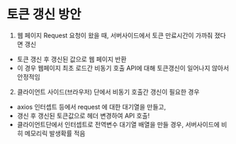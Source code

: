 # 토큰 갱신 방안

1. 웹 페이지 Request 요청이 왔을 때, 서버사이드에서 토큰 만료시간이 가까줘 졌다면 갱신

- 토큰 갱신 후 갱신된 값으로 웹 페이지 반환
- 이 경우 웹페이지 최초 로드간 비동기 호출 API에 대해 토큰갱신이 일어나지 않아서 안정적임

2. 클라이언트 사이드(브라우저) 단에서 비동기 호출간 갱신이 필요한 경우

- axios 인터셉트 등에서 request 에 대한 대기열을 만들고,
- 갱신 후 갱신된 토큰값으로 헤더 변경하여 API 호출!
- 클라이언트단에서 인터셉트로 전역변수 대기열 배열을 만들 경우, 서버사이드에 비히 메모리릭 발생확률 적음
